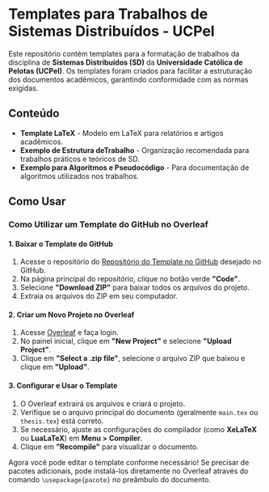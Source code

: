 # Templates para Trabalhos de Sistemas Distribuídos - UCPel

Este repositório contém templates para a formatação de trabalhos da disciplina de **Sistemas Distribuídos (SD)** da **Universidade Católica de Pelotas (UCPel)**. Os templates foram criados para facilitar a estruturação dos documentos acadêmicos, garantindo conformidade com as normas exigidas.

## Conteúdo

- **Template LaTeX** - Modelo em LaTeX para relatórios e artigos acadêmicos.
- **Exemplo de Estrutura deTrabalho** - Organização recomendada para trabalhos práticos e teóricos de SD.
- **Exemplo para Algoritmos e Pseudocódigo** - Para documentação de algoritmos utilizados nos trabalhos.

## Como Usar

### Como Utilizar um Template do GitHub no Overleaf

#### **1. Baixar o Template do GitHub**

1.  Acesse o repositório do [Repositório do Template no GitHub](https://github.com/albandes/Template-para-Trabalho-de-Disciplina---MEEC---UCPEL)
desejado no GitHub.
2.  Na página principal do repositório, clique no botão verde **"Code"**.
3.  Selecione **"Download ZIP"** para baixar todos os arquivos do projeto.
4.  Extraia os arquivos do ZIP em seu computador.

#### **2. Criar um Novo Projeto no Overleaf**

1.  Acesse [Overleaf](https://www.overleaf.com/) e faça login.
2.  No painel inicial, clique em **"New Project"** e selecione **"Upload Project"**.
3.  Clique em **"Select a .zip file"**, selecione o arquivo ZIP que baixou e clique em **"Upload"**.

#### **3. Configurar e Usar o Template**

1.  O Overleaf extrairá os arquivos e criará o projeto.
2.  Verifique se o arquivo principal do documento (geralmente `main.tex` ou `thesis.tex`) está correto.
3.  Se necessário, ajuste as configurações do compilador (como **XeLaTeX** ou **LuaLaTeX**) em **Menu > Compiler**.
4.  Clique em **"Recompile"** para visualizar o documento.

Agora você pode editar o template conforme necessário! Se precisar de pacotes adicionais, pode instalá-los diretamente no Overleaf através do comando `\usepackage{pacote}` no preâmbulo do documento.

